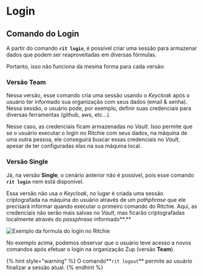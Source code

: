 # Login

## **Comando do Login**

A partir do comando **`rit login`**, é possível criar uma sessão para armazenar dados que podem ser reaproveitadas em diversas fórmulas.

Portanto, isso não funciona da mesma forma para cada versão:

### Versão Team

Nessa versão, esse comando cria uma sessão usando o _Keycloak_ após o usuário ter informado sua organização com seus dados \(email & senha\). Nessa sessão, o usuário pode, por exemplo, definir suas credenciais para diversas ferramentas \(github, aws, etc…\). 

Nesse caso, as credenciais ficam armazenadas no _Vault_. Isso permite que se o usuário executar o login no Ritchie com seus dados, na máquina de uma outra pessoa, ele conseguirá buscar essas credenciais no _Vault_, apesar de ter configuradas elas na sua máquina local.

### Versão Single 

Já, na versão **Single**, o cenário anterior não é possível, pois esse comando **`rit login`** nem está disponível. 

Essa versão não usa o _Keycloak_, no lugar é criada uma sessão criptografada na máquina do usuário através de um _pathphrase_ que ele precisará informar quando executar o primeiro comando do Ritchie. Aqui, as credenciais não serão mais salvas no _Vault_, mas ficarão criptografadas localmente através do _passphrase_ informado**.**

![Exemplo da formula do login no Ritchie](https://lh5.googleusercontent.com/Nnh0Otg0Re0ogLbSa3qCkJ44LFzl4cRhima-3szJ4SarmQ24OFwH6ii-Y35qcbhBtbL9j6KILGOIz5jKEfT0o2KjFZbjjnbMOjELYO25tMPIPrtdlxDVPIGneGTNbThYIEtvNdH6)

No exemplo acima, podemos observar que o usuário teve acesso a novos comandos após efetuar o login na organização Zup \(versão **Team**\).

{% hint style="warning" %}
O comando**`rit logout`** permite ao usuário finalizar a sessão atual.
{% endhint %}

